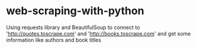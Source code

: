 # web-scraping-with-python
Using requests library and BeautifulSoup to connect to 'http://quotes.toscrape.com' and 'http://books.toscrape.com' and get some information like authors and book titles
